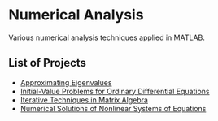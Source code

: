 # Numerical Analysis

Various numerical analysis techniques applied in MATLAB.

## List of Projects

* [Approximating Eigenvalues](https://github.com/Carla-de-Beer/MATLAB-projects/tree/master/numerical-analysis/approximating-eigenvalues)
* [Initial-Value Problems for Ordinary Differential Equations](https://github.com/Carla-de-Beer/MATLAB-projects/tree/master/numerical-analysis/initial-value-problems-for-ordinary-differential-equations)
* [Iterative Techniques in Matrix Algebra](https://github.com/Carla-de-Beer/MATLAB-projects/tree/master/numerical-analysis/iterative-techniques-in-matrix-algebra)
* [Numerical Solutions of Nonlinear Systems of Equations](https://github.com/Carla-de-Beer/MATLAB-projects/tree/master/numerical-analysis/numerical-solutions-for-nonlinear-systems-of-equations)
